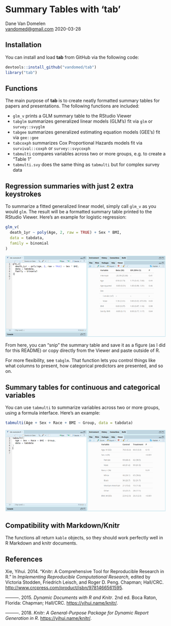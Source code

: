 Summary Tables with ‘tab’
================
Dane Van Domelen <br> <vandomed@gmail.com>
2020-03-28

<!-- README.md is generated from README.Rmd. Please edit that file -->

## Installation

You can install and load **tab** from GitHub via the following code:

``` r
devtools::install_github("vandomed/tab")
library("tab")
```

## Functions

The main purpose of **tab** is to create neatly formatted summary tables
for papers and presentations. The following functions are included:

  - `glm_v` prints a GLM summary table to the RStudio Viewer
  - `tabglm` summarizes generalized linear models (GLM’s) fit via `glm`
    or `survey::svyglm`
  - `tabgee` summarizes generalized estimating equation models (GEE’s)
    fit via `gee::gee`
  - `tabcoxph` summarizes Cox Proportional Hazards models fit via
    `survival::coxph` or `survey::svycoxph`
  - `tabmulti` compares variables across two or more groups, e.g. to
    create a “Table 1”
  - `tabmulti.svy` does the same thing as `tabmulti` but for complex
    survey data

## Regression summaries with just 2 extra keystrokes

To summarize a fitted generalized linear model, simply call `glm_v` as
you would `glm`. The result will be a formatted summary table printed to
the RStudio Viewer. Here’s an example for logistic regression:

``` r
glm_v(
  death_1yr ~ poly(Age, 2, raw = TRUE) + Sex * BMI, 
  data = tabdata, 
  family = binomial
)
```

![Figure](vignettes/logistic.PNG)

From here, you can “snip” the summary table and save it as a figure (as
I did for this README) or copy directly from the Viewer and paste
outside of R.

For more flexibility, see `tabglm`. That function lets you control
things like what columns to present, how categorical predictors are
presented, and so on.

## Summary tables for continuous and categorical variables

You can use `tabmulti` to summarize variables across two or more groups,
using a formula interface. Here’s an example:

``` r
tabmulti(Age + Sex + Race + BMI ~ Group, data = tabdata)
```

![Figure](vignettes/tabmulti.PNG)

## Compatibility with Markdown/Knitr

The functions all return `kable` objects, so they should work perfectly
well in R Markdown and knitr documents.

<!-- ## Exporting tables, e.g. to Word -->

<!-- All of the functions in **tab** have an argument called `print.html` which can  -->

<!-- be used to export tables to word processors. Setting `print.html = TRUE` will  -->

<!-- result in a HTML table being output to your current working directory. You can  -->

<!-- open the table (e.g. in Chrome) and copy/paste into your report. -->

<!-- ## Options for printing in R -->

<!-- I used **knitr**'s `kable` function for the examples here, but other approaches  -->

<!-- should also work (e.g. **xtable**'s `xtable` or **pandoc**'s `pandoc.table`). -->

## References

<div id="refs" class="references">

<div id="ref-knitr3">

Xie, Yihui. 2014. “Knitr: A Comprehensive Tool for Reproducible Research
in R.” In *Implementing Reproducible Computational Research*, edited by
Victoria Stodden, Friedrich Leisch, and Roger D. Peng. Chapman;
Hall/CRC. <http://www.crcpress.com/product/isbn/9781466561595>.

</div>

<div id="ref-knitr2">

———. 2015. *Dynamic Documents with R and Knitr*. 2nd ed. Boca Raton,
Florida: Chapman; Hall/CRC. <https://yihui.name/knitr/>.

</div>

<div id="ref-knitr1">

———. 2018. *Knitr: A General-Purpose Package for Dynamic Report
Generation in R*. <https://yihui.name/knitr/>.

</div>

</div>
